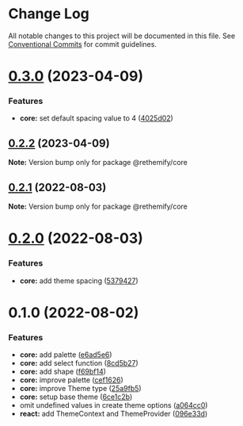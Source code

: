 # Change Log

All notable changes to this project will be documented in this file.
See [Conventional Commits](https://conventionalcommits.org) for commit guidelines.

# [0.3.0](https://github.com/aliexme/rethemify/compare/@rethemify/core@0.2.3...@rethemify/core@0.3.0) (2023-04-09)

### Features

- **core:** set default spacing value to 4 ([4025d02](https://github.com/aliexme/rethemify/commit/4025d02ec0f0cb2a34da4e366590a1fac6d89e4d))

## [0.2.2](https://github.com/aliexme/rethemify/compare/@rethemify/core@0.2.1...@rethemify/core@0.2.2) (2023-04-09)

**Note:** Version bump only for package @rethemify/core

## [0.2.1](https://github.com/aliexme/rethemify/compare/@rethemify/core@0.2.0...@rethemify/core@0.2.1) (2022-08-03)

**Note:** Version bump only for package @rethemify/core

# [0.2.0](https://github.com/aliexme/rethemify/compare/@rethemify/core@0.1.0...@rethemify/core@0.2.0) (2022-08-03)

### Features

- **core:** add theme spacing ([5379427](https://github.com/aliexme/rethemify/commit/537942773764743e63cdc888a2b7212276060175))

# 0.1.0 (2022-08-02)

### Features

- **core:** add palette ([e6ad5e6](https://github.com/aliexme/rethemify/commit/e6ad5e6d81ef61c81d8e44b53f823303384fe026))
- **core:** add select function ([8cd5b27](https://github.com/aliexme/rethemify/commit/8cd5b27d9e4513eaafab65a81fac25cbb4003693))
- **core:** add shape ([f69bf14](https://github.com/aliexme/rethemify/commit/f69bf146920a08badadac535f22783e632573834))
- **core:** improve palette ([cef1626](https://github.com/aliexme/rethemify/commit/cef1626c1abf0126b12abac20b814cb0b03a4721))
- **core:** improve Theme type ([25a9fb5](https://github.com/aliexme/rethemify/commit/25a9fb5ae002ca355b0f43798e47eb1fb291f612))
- **core:** setup base theme ([6ce1c2b](https://github.com/aliexme/rethemify/commit/6ce1c2b53a1064d5eb2c208bc6664d5537960c47))
- omit undefined values in create theme options ([a064cc0](https://github.com/aliexme/rethemify/commit/a064cc09b2dc2694f4bc77c9f4452a9ab3c13e3f))
- **react:** add ThemeContext and ThemeProvider ([096e33d](https://github.com/aliexme/rethemify/commit/096e33d422fabda640f5a9f5abee1aa772f07dad))
